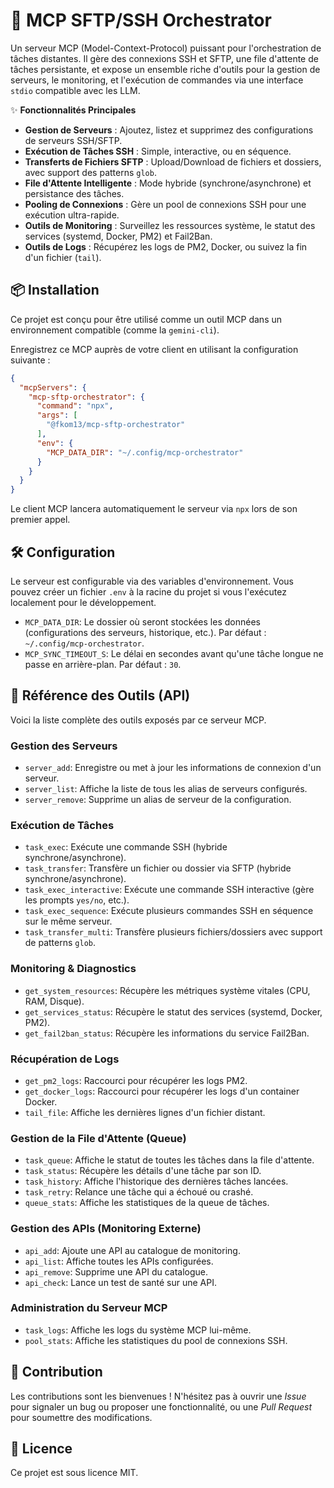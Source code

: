 # 🚀 MCP SFTP/SSH Orchestrator

Un serveur MCP (Model-Context-Protocol) puissant pour l'orchestration de tâches distantes. Il gère des connexions SSH et SFTP, une file d'attente de tâches persistante, et expose un ensemble riche d'outils pour la gestion de serveurs, le monitoring, et l'exécution de commandes via une interface `stdio` compatible avec les LLM.

✨ **Fonctionnalités Principales**

- **Gestion de Serveurs** : Ajoutez, listez et supprimez des configurations de serveurs SSH/SFTP.
- **Exécution de Tâches SSH** : Simple, interactive, ou en séquence.
- **Transferts de Fichiers SFTP** : Upload/Download de fichiers et dossiers, avec support des patterns `glob`.
- **File d'Attente Intelligente** : Mode hybride (synchrone/asynchrone) et persistance des tâches.
- **Pooling de Connexions** : Gère un pool de connexions SSH pour une exécution ultra-rapide.
- **Outils de Monitoring** : Surveillez les ressources système, le statut des services (systemd, Docker, PM2) et Fail2Ban.
- **Outils de Logs** : Récupérez les logs de PM2, Docker, ou suivez la fin d'un fichier (`tail`).

## 📦 Installation

Ce projet est conçu pour être utilisé comme un outil MCP dans un environnement compatible (comme la `gemini-cli`).

Enregistrez ce MCP auprès de votre client en utilisant la configuration suivante :

```json
{
  "mcpServers": {
    "mcp-sftp-orchestrator": {
      "command": "npx",
      "args": [
        "@fkom13/mcp-sftp-orchestrator"
      ],
      "env": {
        "MCP_DATA_DIR": "~/.config/mcp-orchestrator"
      }
    }
  }
}
```

Le client MCP lancera automatiquement le serveur via `npx` lors de son premier appel.

## 🛠️ Configuration

Le serveur est configurable via des variables d'environnement. Vous pouvez créer un fichier `.env` à la racine du projet si vous l'exécutez localement pour le développement.

- `MCP_DATA_DIR`: Le dossier où seront stockées les données (configurations des serveurs, historique, etc.). Par défaut : `~/.config/mcp-orchestrator`.
- `MCP_SYNC_TIMEOUT_S`: Le délai en secondes avant qu'une tâche longue ne passe en arrière-plan. Par défaut : `30`.

## 🧰 Référence des Outils (API)

Voici la liste complète des outils exposés par ce serveur MCP.

### Gestion des Serveurs

- `server_add`: Enregistre ou met à jour les informations de connexion d'un serveur.
- `server_list`: Affiche la liste de tous les alias de serveurs configurés.
- `server_remove`: Supprime un alias de serveur de la configuration.

### Exécution de Tâches

- `task_exec`: Exécute une commande SSH (hybride synchrone/asynchrone).
- `task_transfer`: Transfère un fichier ou dossier via SFTP (hybride synchrone/asynchrone).
- `task_exec_interactive`: Exécute une commande SSH interactive (gère les prompts `yes/no`, etc.).
- `task_exec_sequence`: Exécute plusieurs commandes SSH en séquence sur le même serveur.
- `task_transfer_multi`: Transfère plusieurs fichiers/dossiers avec support de patterns `glob`.

### Monitoring & Diagnostics

- `get_system_resources`: Récupère les métriques système vitales (CPU, RAM, Disque).
- `get_services_status`: Récupère le statut des services (systemd, Docker, PM2).
- `get_fail2ban_status`: Récupère les informations du service Fail2Ban.

### Récupération de Logs

- `get_pm2_logs`: Raccourci pour récupérer les logs PM2.
- `get_docker_logs`: Raccourci pour récupérer les logs d'un container Docker.
- `tail_file`: Affiche les dernières lignes d'un fichier distant.

### Gestion de la File d'Attente (Queue)

- `task_queue`: Affiche le statut de toutes les tâches dans la file d'attente.
- `task_status`: Récupère les détails d'une tâche par son ID.
- `task_history`: Affiche l'historique des dernières tâches lancées.
- `task_retry`: Relance une tâche qui a échoué ou crashé.
- `queue_stats`: Affiche les statistiques de la queue de tâches.

### Gestion des APIs (Monitoring Externe)

- `api_add`: Ajoute une API au catalogue de monitoring.
- `api_list`: Affiche toutes les APIs configurées.
- `api_remove`: Supprime une API du catalogue.
- `api_check`: Lance un test de santé sur une API.

### Administration du Serveur MCP

- `task_logs`: Affiche les logs du système MCP lui-même.
- `pool_stats`: Affiche les statistiques du pool de connexions SSH.

## 🤝 Contribution

Les contributions sont les bienvenues ! N'hésitez pas à ouvrir une *Issue* pour signaler un bug ou proposer une fonctionnalité, ou une *Pull Request* pour soumettre des modifications.

## 📄 Licence

Ce projet est sous licence MIT.